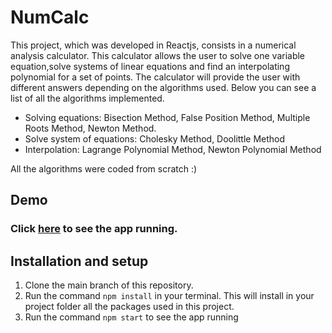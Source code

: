 # NumCalc

This project, which was developed in Reactjs, consists in a numerical analysis calculator. This calculator allows the user to solve one variable equation,solve systems of linear equations and find an interpolating polynomial for a set of points. The calculator will provide the user with different answers depending on the algorithms used. Below you can see a list of all the algorithms implemented.

- Solving equations: Bisection Method, False Position Method, Multiple Roots Method, Newton Method.
- Solve system of equations: Cholesky Method, Doolittle Method
- Interpolation: Lagrange Polynomial Method, Newton Polynomial Method

All the algorithms were coded from scratch :)

## Demo

### Click [here](https://susanaalvarezzuluaga.github.io/num-calc/) to see the app running.

## Installation and setup

1. Clone the main branch of this repository.
2. Run the command `npm install` in your terminal. This will install in your project folder all the packages used in this project.
3. Run the command `npm start` to see the app running
